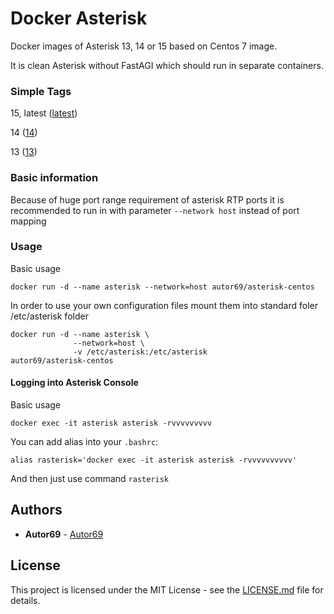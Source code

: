 # Docker Asterisk

Docker images of Asterisk 13, 14 or 15 based on Centos 7 image.

It is clean Asterisk without FastAGI which should run in separate containers.

### Simple Tags

15, latest ([latest](https://github.com/Autor69/docker-asterisk-centos/blob/master/15/Dockerfile))

14 ([14](https://github.com/Autor69/docker-asterisk-centos/blob/master/14/Dockerfile))

13 ([13](https://github.com/Autor69/docker-asterisk-centos/blob/master/13/Dockerfile))

### Basic information

Because of huge port range requirement of asterisk RTP ports it is recommended to run in with parameter `--network host` instead of port mapping

### Usage

Basic usage

```shell
docker run -d --name asterisk --network=host autor69/asterisk-centos
```

In order to use your own configuration files mount them into standard foler /etc/asterisk folder

```shell
docker run -d --name asterisk \
              --network=host \
              -v /etc/asterisk:/etc/asterisk
autor69/asterisk-centos
```

#### Logging into Asterisk Console
Basic usage

```shell
docker exec -it asterisk asterisk -rvvvvvvvvv
```

You can add alias into your `.bashrc`:

```
alias rasterisk='docker exec -it asterisk asterisk -rvvvvvvvvvv'
```

And then just use command `rasterisk`

## Authors

* **Autor69** - [Autor69](https://github.com/Autor69)

## License

This project is licensed under the MIT License - see the [LICENSE.md](LICENSE.md) file for details.

